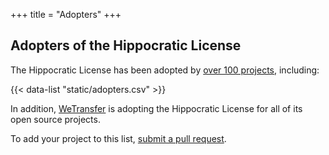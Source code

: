 +++
title = "Adopters"
+++

## Adopters of the Hippocratic License

The Hippocratic License has been adopted by [over 100 projects](https://github.com/search?p=9&q=%22Hippocratic+License%22+filename%3ALICENSE&type=Code), including:

{{< data-list "static/adopters.csv" >}}

In addition, [WeTransfer](https://github.com/wetransfer/) is adopting the Hippocratic License for all of its open source projects.

To add your project to this list, [submit a pull
request](https://github.com/ContributorCovenant/hippocratic-license/blob/release/README.md#adding-a-project-to-the-list-of-adopters "Hippocratic License source code").
